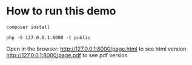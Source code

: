 # How to run this demo

```
composer install

php -S 127.0.0.1:8000 -t public
```

Open in the browser: http://127.0.0.1:8000/page.html to see html version http://127.0.0.1:8000/page.pdf to see pdf version